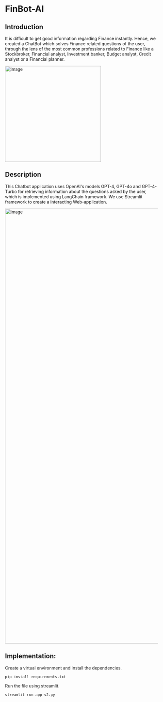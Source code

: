 # FinBot-AI

## Introduction

It is difficult to get good information regarding Finance instantly. Hence, we created a ChatBot which solves Finance related questions of the user, through the lens of the most common professions related to Finance like a Stockbroker, Financial analyst, Investment banker, Budget analyst, Credit analyst or a Financial planner.

<img width="316" alt="image" src="https://github.com/user-attachments/assets/d92ae819-00c1-4e82-a598-81c5fa88fbc9">

## Description

This Chatbot application uses OpenAI's models GPT-4, GPT-4o and GPT-4-Turbo for retrieving information about the questions asked by the user, which is implemented using LangChain framework. 
We use Streamlit framework to create a interacting Web-application. 

<img width="1432" alt="image" src="https://github.com/user-attachments/assets/3f4d44d6-08dd-47e4-9812-7671b6abf1a4">



## Implementation:

Create a virtual environment and install the dependencies.
```
pip install requirements.txt
```

Run the file using streamlit.
```
streamlit run app-v2.py
```
